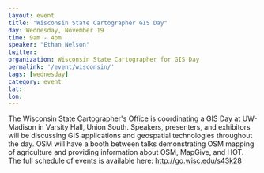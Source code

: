```yaml
---
layout: event
title: "Wisconsin State Cartographer GIS Day"
day: Wednesday, November 19
time: 9am - 4pm
speaker: "Ethan Nelson"
twitter:
organization: Wisconsin State Cartographer for GIS Day
permalink: '/event/wisconsin/'
tags: [wednesday]
category: event
lat:
lon:
---
```


The Wisconsin State Cartographer's Office is coordinating a GIS Day at UW-Madison in Varsity Hall, Union South. Speakers, presenters, and exhibitors will be discussing GIS applications and geospatial technologies throughout the day. OSM will have a booth between talks demonstrating OSM mapping of agriculture and providing information about OSM, MapGive, and HOT. The full schedule of events is available here: http://go.wisc.edu/s43k28

